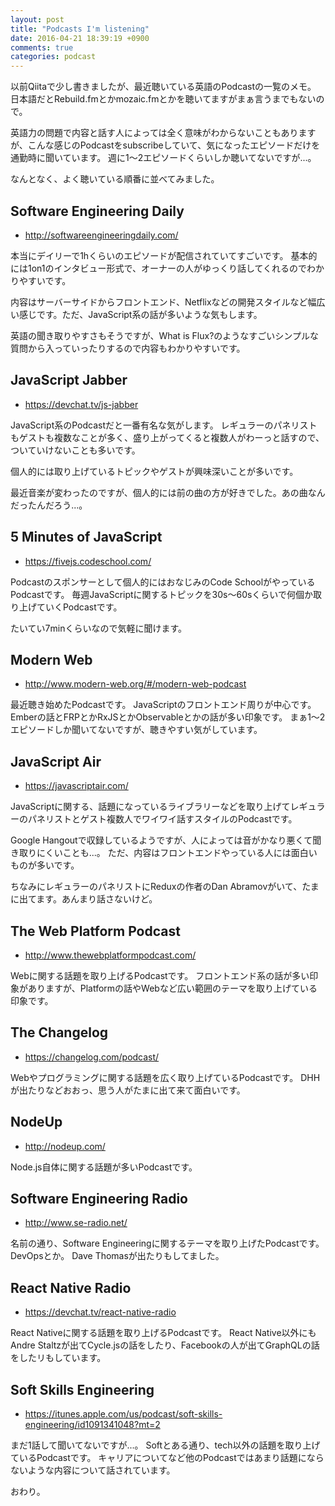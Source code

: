```yaml
---
layout: post
title: "Podcasts I'm listening"
date: 2016-04-21 18:39:19 +0900
comments: true
categories: podcast
---
```


以前Qiitaで少し書きましたが、最近聴いている英語のPodcastの一覧のメモ。
日本語だとRebuild.fmとかmozaic.fmとかを聴いてますがまぁ言うまでもないので。

英語力の問題で内容と話す人によっては全く意味がわからないこともありますが、こんな感じのPodcastをsubscribeしていて、気になったエピソードだけを通勤時に聞いています。
週に1〜2エピソードくらいしか聴いてないですが...。

なんとなく、よく聴いている順番に並べてみました。

<!-- more -->

## Software Engineering Daily

* http://softwareengineeringdaily.com/

本当にデイリーで1hくらいのエピソードが配信されていてすごいです。
基本的には1on1のインタビュー形式で、オーナーの人がゆっくり話してくれるのでわかりやすいです。

内容はサーバーサイドからフロントエンド、Netflixなどの開発スタイルなど幅広い感じです。ただ、JavaScript系の話が多いような気もします。

英語の聞き取りやすさもそうですが、What is Flux?のようなすごいシンプルな質問から入っていったりするので内容もわかりやすいです。


## JavaScript Jabber

* https://devchat.tv/js-jabber

JavaScript系のPodcastだと一番有名な気がします。
レギュラーのパネリストもゲストも複数なことが多く、盛り上がってくると複数人がわーっと話すので、ついていけないことも多いです。

個人的には取り上げているトピックやゲストが興味深いことが多いです。

最近音楽が変わったのですが、個人的には前の曲の方が好きでした。あの曲なんだったんだろう...。

## 5 Minutes of JavaScript

* https://fivejs.codeschool.com/

Podcastのスポンサーとして個人的にはおなじみのCode SchoolがやっているPodcastです。
毎週JavaScriptに関するトピックを30s〜60sくらいで何個か取り上げていくPodcastです。

たいてい7minくらいなので気軽に聞けます。

## Modern Web

* http://www.modern-web.org/#/modern-web-podcast

最近聴き始めたPodcastです。
JavaScriptのフロントエンド周りが中心です。Emberの話とFRPとかRxJSとかObservableとかの話が多い印象です。
まぁ1〜2エピソードしか聞いてないですが、聴きやすい気がしています。

## JavaScript Air

* https://javascriptair.com/

JavaScriptに関する、話題になっているライブラリーなどを取り上げてレギュラーのパネリストとゲスト複数人でワイワイ話すスタイルのPodcastです。

Google Hangoutで収録しているようですが、人によっては音がかなり悪くて聞き取りにくいことも...。
ただ、内容はフロントエンドやっている人には面白いものが多いです。

ちなみにレギュラーのパネリストにReduxの作者のDan Abramovがいて、たまに出てます。あんまり話さないけど。

## The Web Platform Podcast

* http://www.thewebplatformpodcast.com/

Webに関する話題を取り上げるPodcastです。
フロントエンド系の話が多い印象がありますが、Platformの話やWebなど広い範囲のテーマを取り上げている印象です。

## The Changelog

* https://changelog.com/podcast/

Webやプログラミングに関する話題を広く取り上げているPodcastです。
DHHが出たりなどおおっ、思う人がたまに出て来て面白いです。

## NodeUp

* http://nodeup.com/

Node.js自体に関する話題が多いPodcastです。

## Software Engineering Radio

* http://www.se-radio.net/

名前の通り、Software Engineeringに関するテーマを取り上げたPodcastです。DevOpsとか。
Dave Thomasが出たりもしてました。

## React Native Radio

* https://devchat.tv/react-native-radio

React Nativeに関する話題を取り上げるPodcastです。
React Native以外にもAndre Staltzが出てCycle.jsの話をしたり、Facebookの人が出てGraphQLの話をしたリもしています。

## Soft Skills Engineering

* https://itunes.apple.com/us/podcast/soft-skills-engineering/id1091341048?mt=2

まだ1話して聞いてないですが...。
Softとある通り、tech以外の話題を取り上げているPodcastです。
キャリアについてなど他のPodcastではあまり話題にならないような内容について話されています。

おわり。
